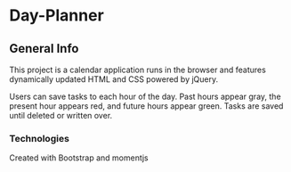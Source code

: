 # Day-Planner


## General Info

This project is a calendar application runs in the browser and features dynamically updated HTML and CSS powered by jQuery. 

Users can save tasks to each hour of the day. Past hours appear gray, the present hour appears red, and future hours appear green.
Tasks are saved until deleted or written over. 

### Technologies
Created with Bootstrap and momentjs